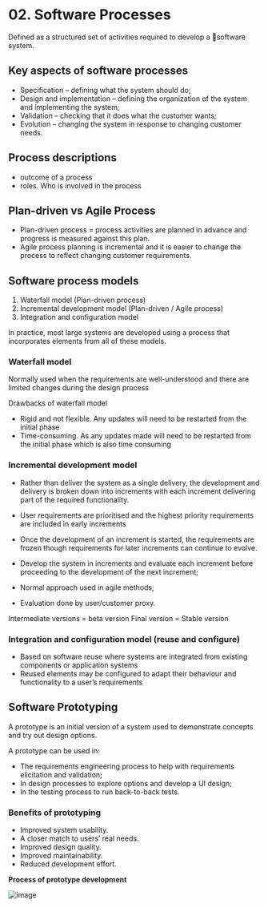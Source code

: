 # 02. Software Processes
Defined as a structured set of activities required to develop a software system. 

## Key aspects of software processes
- Specification – defining what the system should do;
- Design and implementation – defining the organization of the system and implementing the system;
- Validation – checking that it does what the customer wants;
- Evolution – changing the system in response to changing customer needs.

## Process descriptions
- outcome of a process
- roles. Who is involved in the process


## Plan-driven vs Agile Process
- Plan-driven process = process activities are planned in advance and progress is measured against this plan.
- Agile process planning is incremental and it is easier to change the process to reflect changing customer requirements. 

## Software process models
1. Waterfall model (Plan-driven process)
2. Incremental development model (Plan-driven / Agile process)
3. Integration and configuration model

In practice, most large systems are developed using a process that incorporates elements from all of these models.


### Waterfall model
Normally used when the requirements are well-understood and there are limited changes during the design process

Drawbacks of waterfall model
- Rigid and not flexible. Any updates will need to be restarted from the initial phase
- Time-consuming. As any updates made will need to be restarted from the initial phase which is also time consuming

### Incremental development model
- Rather than deliver the system as a single delivery, the development and delivery is broken down into increments with each increment delivering part of the required functionality.
- User requirements are prioritised and the highest priority requirements are included in early increments
- Once the development of an increment is started, the requirements are frozen though requirements for later increments can continue to evolve.

- Develop the system in increments and evaluate each increment before proceeding to the development of the next increment;
- Normal approach used in agile methods;
- Evaluation done by user/customer proxy.

Intermediate versions = beta version
Final version = Stable version

### Integration and configuration model (reuse and configure)
- Based on software reuse where systems are integrated from existing components or application systems
- Reused elements may be configured to adapt their behaviour and functionality to a user’s requirements

## Software Prototyping
A prototype is an initial version of a system used to demonstrate concepts and try out design options.

A prototype can be used in:
- The requirements engineering process to help with requirements elicitation and validation;
- In design processes to explore options and develop a UI design;
- In the testing process to run back-to-back tests.

### Benefits of prototyping
- Improved system usability.
- A closer match to users’ real needs.
- Improved design quality.
- Improved maintainability.
- Reduced development effort.

**Process of prototype development**

![image](https://github.com/user-attachments/assets/70c5f216-5234-440c-ba90-8cf0d51cf765)
